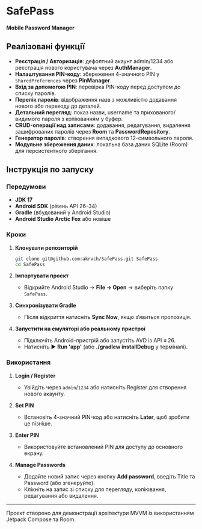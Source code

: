 # SafePass

**Mobile Password Manager**

## Реалізовані функції

* **Реєстрація / Авторизація**: дефолтний акаунт admin/1234 або реєстрація нового користувача через **AuthManager**.
* **Налаштування PIN-коду**: збереження 4-значного PIN у `SharedPreferences` через **PinManager**.
* **Вхід за допомогою PIN**: перевірка PIN-коду перед доступом до списку паролів.
* **Перелік паролів**: відображення назв з можливістю додавання нового або переходу до деталей.
* **Детальний перегляд**: показ назви, username та прихованого/видимого пароля з копіюванням у буфер.
* **CRUD-операції над записами**: додавання, редагування, видалення зашифрованих паролів через **Room** та **PasswordRepository**.
* **Генератор паролів**: створення випадкового 12-символьного пароля.
* **Модульне збереження даних**: локальна база даних SQLite (Room) для персистентного зберігання.

## Інструкція по запуску

### Передумови

* **JDK 17**
* **Android SDK** (рівень API 26–34)
* **Gradle** (вбудований у Android Studio)
* **Android Studio Arctic Fox** або новіше

### Кроки

1. **Клонувати репозиторій**

   ```bash
   git clone git@github.com:akrvch/SafePass.git SafePass
   cd SafePass
   ```
2. **Імпортувати проект**

    * Відкрийте Android Studio → **File → Open** → виберіть папку `SafePass`.
3. **Синхронізувати Gradle**

    * Після відкриття натисніть **Sync Now**, якщо з’явиться пропозиція.
4. **Запустити на емуляторі або реальному пристрої**

    * Підключіть Android-пристрій або запустіть AVD із API ≥ 26.
    * Натисніть ▶️ **Run 'app'** (або **./gradlew installDebug** у терміналі).

### Використання

1. **Login / Register**

    * Увійдіть через `admin`/`1234` або натисніть Register для створення нового акаунту.
2. **Set PIN**

    * Встановіть 4-значний PIN-код або натисніть **Later**, щоб зробити це пізніше.
3. **Enter PIN**

    * Використовуйте встановлений PIN для доступу до основного екрану.
4. **Manage Passwords**

    * Додайте новий запис через кнопку **Add password**, введіть Title та Password (або згенеруйте).
    * Клікніть на запис зі списку для перегляду, копіювання, редагування або видалення.

---

Проєкт створено для демонстрації архітектури MVVM із використанням Jetpack Compose та Room.
